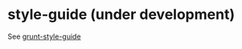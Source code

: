 # style-guide (under development)

See [grunt-style-guide](https://github.com/hkvalvik/grunt-style-guide)
